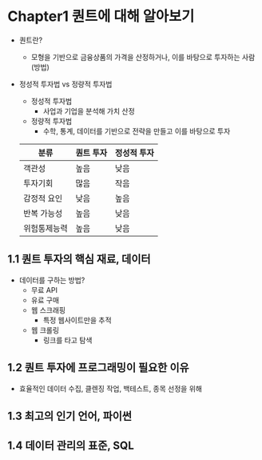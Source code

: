 # Chapter1 퀀트에 대해 알아보기
* 퀀트란?
  * 모형을 기반으로 금융상품의 가격을 산정하거나, 이를 바탕으로 투자하는 사람(방법)
* 정성적 투자법 vs 정량적 투자법
  * 정성적 투자법
    * 사업과 기업을 분석해 가치 산정
  * 정량적 투자법
    * 수학, 통계, 데이터를 기반으로 전략을 만들고 이를 바탕으로 투자

  | 분류 | 퀀트 투자 | 정성적 투자 | 
  | --- | --- | --- | 
  | 객관성 | 높음 | 낮음 | 
  | 투자기회 | 많음 | 작음 | 
  | 감정적 요인 | 낮음 | 높음 | 
  | 반복 가능성 | 높음 | 낮음 | 
  | 위험통제능력 | 높음 | 낮음 |
## 1.1 퀀트 투자의 핵심 재료, 데이터
* 데이터를 구하는 방법?
  * 무료 API
  * 유료 구매
  * 웹 스크래핑
    * 특정 웹사이트만을 추적
  * 웹 크롤링
    * 링크를 타고 탐색
## 1.2 퀀트 투자에 프로그래밍이 필요한 이유
* 효율적인 데이터 수집, 클렌징 작업, 백테스트, 종목 선정을 위해
## 1.3 최고의 인기 언어, 파이썬
## 1.4 데이터 관리의 표준, SQL